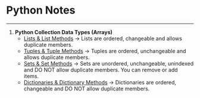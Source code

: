 # Python Notes

***

1. **Python Collection Data Types (Arrays)**
	- [Lists & List Methods](https://github.com/zynp-a/Python-Notes/blob/main/Lists.py) -> Lists are ordered, changeable and allows duplicate members.
	- [Tuples & Tuple Methods](https://github.com/zynp-a/Python-Notes/blob/main/Tuples.py) -> Tuples are ordered, unchangeable and allows duplicate members.
	- [Sets & Set Methods](https://github.com/zynp-a/Python-Notes/blob/main/Sets.py) -> Sets are unordered, unchangeable, unindexed and DO NOT allow duplicate members. You can remove or add items.
	- [Dictionaries & Dictionary Methods](https://github.com/zynp-a/Python-Notes/blob/main/Dictionaries.py) -> Dictionaries are ordered, changeable and DO NOT allow duplicate members.
